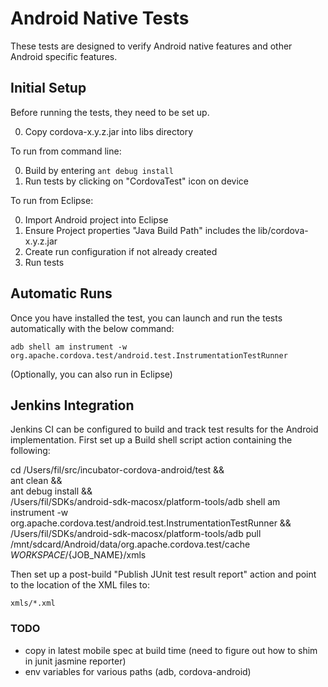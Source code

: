 # Android Native Tests #

These tests are designed to verify Android native features and other Android specific features.

## Initial Setup ##

Before running the tests, they need to be set up.

0. Copy cordova-x.y.z.jar into libs directory

To run from command line:

0. Build by entering `ant debug install`
0. Run tests by clicking on "CordovaTest" icon on device

To run from Eclipse:

0. Import Android project into Eclipse
0. Ensure Project properties "Java Build Path" includes the lib/cordova-x.y.z.jar
0. Create run configuration if not already created
0. Run tests 

## Automatic Runs ##

Once you have installed the test, you can launch and run the tests
automatically with the below command:

    adb shell am instrument -w org.apache.cordova.test/android.test.InstrumentationTestRunner

(Optionally, you can also run in Eclipse)

## Jenkins Integration ##

Jenkins CI can be configured to build and track test results for the
Android implementation. First set up a Build shell script action
containing the following:

   cd /Users/fil/src/incubator-cordova-android/test && \
   ant clean && \
   ant debug install && \
   /Users/fil/SDKs/android-sdk-macosx/platform-tools/adb shell am instrument -w org.apache.cordova.test/android.test.InstrumentationTestRunner && \
   /Users/fil/SDKs/android-sdk-macosx/platform-tools/adb pull /mnt/sdcard/Android/data/org.apache.cordova.test/cache ${WORKSPACE}/${JOB_NAME}/xmls

Then set up a post-build "Publish JUnit test result report" action and
point to the location of the XML files to:

    xmls/*.xml

### TODO ###

- copy in latest mobile spec at build time (need to figure out how to
  shim in junit jasmine reporter)
- env variables for various paths (adb, cordova-android) 
